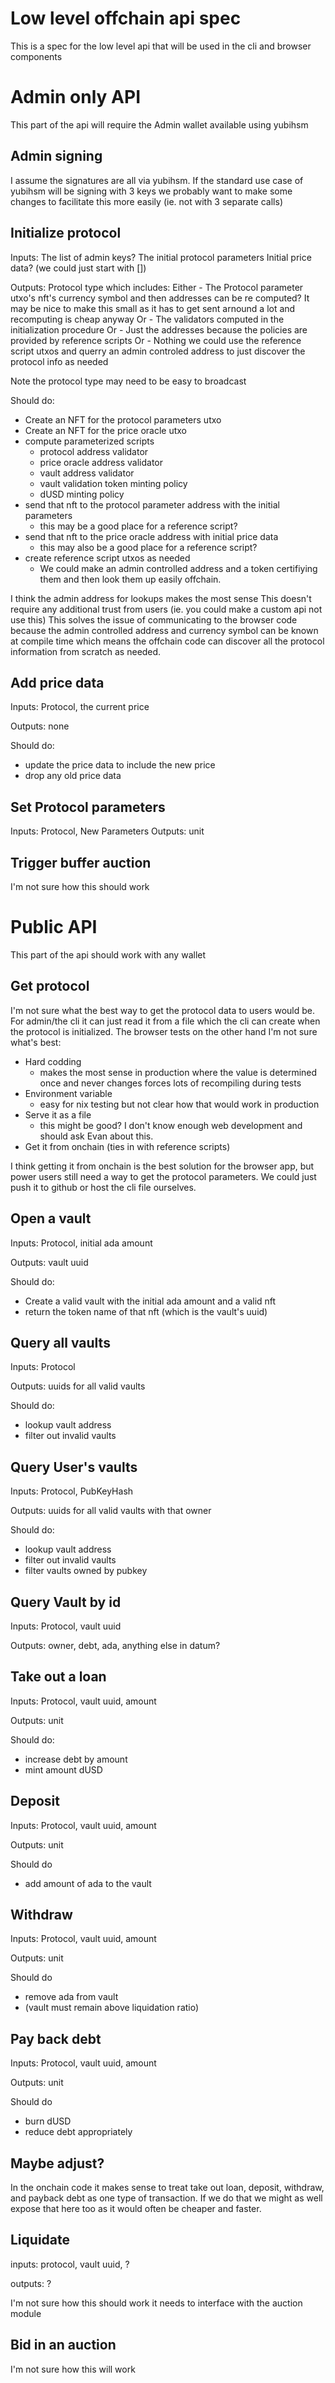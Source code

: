 # Low level offchain api spec

This is a spec for the low level api that will be used in the cli and browser components

# Admin only API

This part of the api will require the Admin wallet available using yubihsm

## Admin signing

I assume the signatures are all via yubihsm.
If the standard use case of yubihsm will be signing with 3 keys
we probably want to make some changes to facilitate this more
easily (ie. not with 3 separate calls)

## Initialize protocol

Inputs:
	The list of admin keys?
	The initial protocol parameters
	Initial price data? (we could just start with [])

Outputs: Protocol type which includes:
	Either
	- The Protocol parameter utxo's nft's currency symbol
	  and then addresses can be re computed?
	  It may be nice to make this small as it has to get sent arnound a lot
	  and recomputing is cheap anyway
	Or
	- The validators computed in the initialization procedure
	Or
	- Just the addresses because the policies
	  are provided by reference scripts
	Or
	- Nothing we could use the reference script utxos
	  and querry an admin controled address
    to just discover the protocol info as needed

Note the protocol type may need to be easy to broadcast

Should do:
- Create an NFT for the protocol parameters utxo
- Create an NFT for the price oracle utxo
- compute parameterized scripts
	- protocol address validator
	- price oracle address validator
	- vault address validator
	- vault validation token minting policy
	- dUSD minting policy
- send that nft to the protocol parameter address with the initial parameters
	- this may be a good place for a reference script?
- send that nft to the price oracle address with initial price data
	- this may also be a good place for a reference script?
- create reference script utxos as needed
	- We could make an admin controlled address and a token
		certifiying them and then look them up easily offchain.

I think the admin address for lookups makes the most sense
This doesn't require any additional trust from users
(ie. you could make a custom api not use this)
This solves the issue of communicating to the browser code
because the admin controlled address and currency symbol can be
known at compile time which means the offchain code
can discover all the protocol information from
scratch as needed.

## Add price data

Inputs: Protocol, the current price

Outputs: none

Should do:
- update the price data to include the new price
- drop any old price data

## Set Protocol parameters

Inputs: Protocol, New Parameters
Outputs: unit

## Trigger buffer auction

I'm not sure how this should work

# Public API

This part of the api should work with any wallet

## Get protocol

I'm not sure what the best way to get the protocol data to users would be.
For admin/the cli it can just read it from a file which the cli can create when
the protocol is initialized.
The browser tests on the other hand I'm not sure what's best:
- Hard codding
	- makes the most sense in production where the value is determined once and never changes
	forces lots of recompiling during tests
- Environment variable
	- easy for nix testing but not clear how that would work in production
- Serve it as a file
	- this might be good?
	I don't know enough web development and should ask Evan about this.
- Get it from onchain (ties in with reference scripts)

I think getting it from onchain is the best solution for the browser app,
but power users still need a way to get the protocol parameters.
We could just push it to github or host the cli file ourselves.


## Open a vault

Inputs: Protocol, initial ada amount

Outputs: vault uuid

Should do:
- Create a valid vault with the initial ada amount and a valid nft
- return the token name of that nft (which is the vault's uuid)

## Query all vaults

Inputs: Protocol

Outputs: uuids for all valid vaults

Should do:
- lookup vault address
- filter out invalid vaults

## Query User's vaults

Inputs: Protocol, PubKeyHash

Outputs: uuids for all valid vaults with that owner

Should do:
- lookup vault address
- filter out invalid vaults
- filter vaults owned by pubkey

## Query Vault by id
Inputs: Protocol, vault uuid

Outputs: owner, debt, ada, anything else in datum?

## Take out a loan

Inputs: Protocol, vault uuid, amount

Outputs: unit

Should do:
- increase debt by amount
- mint amount dUSD

## Deposit
Inputs: Protocol, vault uuid, amount

Outputs: unit

Should do
- add amount of ada to the vault

## Withdraw
Inputs: Protocol, vault uuid, amount

Outputs: unit

Should do
- remove ada from vault
- (vault must remain above liquidation ratio)

## Pay back debt
Inputs: Protocol, vault uuid, amount

Outputs: unit

Should do
- burn dUSD
- reduce debt appropriately

## Maybe adjust?

In the onchain code it makes sense to treat
take out loan, deposit, withdraw, and payback debt
as one type of transaction. If we do that we
might as well expose that here too as it would
often be cheaper and faster.

## Liquidate

inputs: protocol, vault uuid, ?

outputs: ?

I'm not sure how this should work
it needs to interface with the auction module

## Bid in an auction

I'm not sure how this will work
